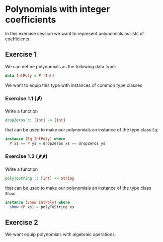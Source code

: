 # Polynomials with integer coefficients

In this exercise session we want to represent polynomials as
lists of coefficients


## Exercise 1

We can define polynomials as the following data type:

```haskell
data IntPoly = P [Int]
```

We want to equip this type with instances of common type classes

### Exercise 1.1 (🌶)

Write a function

```haskell
dropZeros :: [Int] -> [Int]
```

that can be used to make our polynomials an instance of the type class `Eq`:

```haskell
instance (Eq IntPoly) where
  P xs == P ys = dropZeros xs == dropZeros ys
```
### Exercise 1.2 (🌶🌶)

Write a function

```haskell
polyToString :: [Int] -> String
```

that can be used to make our polynomials an instance of the type class `Show`:

```haskell
instance (Show IntPoly) where
  show (P xs) = polyToString xs
```


## Exercise 2

We want equip polynomials with algebraic operations.